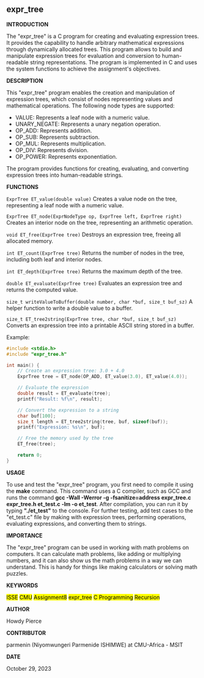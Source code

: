 ## expr_tree

__INTRODUCTION__

The "expr_tree" is a C program for creating and evaluating expression trees. It provides the capability to handle arbitrary mathematical expressions through dynamically allocated trees. This program allows to build and manipulate expression trees for evaluation and conversion to human-readable string representations. The program is implemented in C and uses the system functions to achieve the assignment's objectives.

__DESCRIPTION__

This "expr_tree" program enables the creation and manipulation of expression trees, which consist of nodes representing values and mathematical operations. The following node types are supported:

- VALUE: Represents a leaf node with a numeric value.
- UNARY_NEGATE: Represents a unary negation operation.
- OP_ADD: Represents addition.
- OP_SUB: Represents subtraction.
- OP_MUL: Represents multiplication.
- OP_DIV: Represents division.
- OP_POWER: Represents exponentiation.

The program provides functions for creating, evaluating, and converting expression trees into human-readable strings.

**FUNCTIONS**

```ExprTree ET_value(double value)```
Creates a value node on the tree, representing a leaf node with a numeric value.

```ExprTree ET_node(ExprNodeType op, ExprTree left, ExprTree right)```
Creates an interior node on the tree, representing an arithmetic operation.

```void ET_free(ExprTree tree)```
Destroys an expression tree, freeing all allocated memory.

```int ET_count(ExprTree tree)```
Returns the number of nodes in the tree, including both leaf and interior nodes.

```int ET_depth(ExprTree tree)```
Returns the maximum depth of the tree.

```double ET_evaluate(ExprTree tree)```
Evaluates an expression tree and returns the computed value.

```size_t writeValueToBuffer(double number, char *buf, size_t buf_sz)```
A helper function to write a double value to a buffer.

```size_t ET_tree2string(ExprTree tree, char *buf, size_t buf_sz)```
Converts an expression tree into a printable ASCII string stored in a buffer.

Example:
```c
#include <stdio.h>
#include "expr_tree.h"

int main() {
    // Create an expression tree: 3.0 + 4.0
    ExprTree tree = ET_node(OP_ADD, ET_value(3.0), ET_value(4.0));

    // Evaluate the expression
    double result = ET_evaluate(tree);
    printf("Result: %f\n", result);

    // Convert the expression to a string
    char buf[100];
    size_t length = ET_tree2string(tree, buf, sizeof(buf));
    printf("Expression: %s\n", buf);

    // Free the memory used by the tree
    ET_free(tree);

    return 0;
} 
```

__USAGE__

To use and test the "expr_tree" program, you first need to compile it using the **make** command. This command uses a C compiler, such as GCC and runs the command **gcc -Wall -Werror -g -fsanitize=address expr_tree.c expr_tree.h et_test.c -lm -o et_test**. After compilation, you can run it by typing **"./et_test"** to the console. For further testing, add test cases to the "et_test.c" file by making with expression trees, performing operations, evaluating expressions, and converting them to strings.

__IMPORTANCE__

The "expr_tree" program can be used in working with math problems on computers. It can calculate math problems, like adding or multiplying numbers, and it can also show us the math problems in a way we can understand. This is handy for things like making calculators or solving math puzzles.

__KEYWORDS__

<mark>ISSE</mark>     <mark>CMU</mark>     <mark>Assignment8</mark>     <mark>expr_tree</mark>     <mark>C Programming</mark>     <mark>Recursion</mark>

__AUTHOR__

Howdy Pierce

__CONTRIBUTOR__

parmenin (Niyomwungeri Parmenide ISHIMWE) at CMU-Africa - MSIT

__DATE__

 October 29, 2023